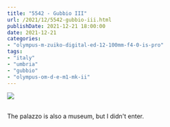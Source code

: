 ```yaml
---
title: "5542 - Gubbio III"
url: /2021/12/5542-gubbio-iii.html
publishDate: 2021-12-21 18:00:00
date: 2021-12-21
categories:
- "olympus-m-zuiko-digital-ed-12-100mm-f4-0-is-pro"
tags:
- "italy"
- "umbria"
- "gubbio"
- "olympus-om-d-e-m1-mk-ii"
---
```

<div class="container">
<div class="center"><a target="_blank" href="https://d25zfm9zpd7gm5.cloudfront.net/1200x1200/2019/20190902_152821_lr.jpg"><img class="webfeedsFeaturedVisual" src="https://d25zfm9zpd7gm5.cloudfront.net/0600x0600/2019/20190902_152821_lr.jpg" /></a></div>
</div>
<br />

The palazzo is also a museum, but I didn't enter.
